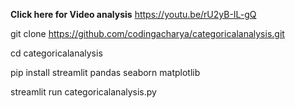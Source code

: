 **Click here for Video analysis** https://youtu.be/rU2yB-IL-gQ



git clone https://github.com/codingacharya/categoricalanalysis.git

cd categoricalanalysis

pip install streamlit pandas seaborn matplotlib

streamlit run categoricalanalysis.py
